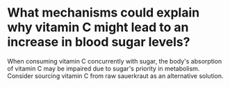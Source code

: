 # What mechanisms could explain why vitamin C might lead to an increase in blood sugar levels?

When consuming vitamin C concurrently with sugar, the body's absorption of vitamin C may be impaired due to sugar's priority in metabolism. Consider sourcing vitamin C from raw sauerkraut as an alternative solution.